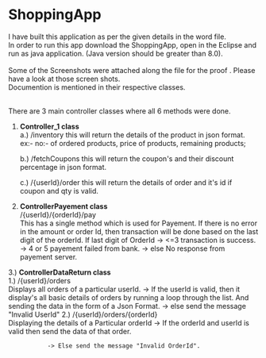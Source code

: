 # ShoppingApp
I have built this application as per the given details in the word file. <br>
In order to run this app download the ShoppingApp, open in the Eclipse and run as java application. (Java version should be greater than 8.0). <br><br>
Some of the Screenshots were attached along the file for the proof . Please have a look at those screen shots. <br>
Documention is mentioned in their respective classes. <br><br>

There are 3 main controller classes where all 6 methods were done. <br>
1. <b> Controller_1 class </b><br>
     a.) /inventory 
        this will return the details of the product in json format.
        ex:- no:- of ordered products,  price of products, remaining products;
       
     b.) /fetchCoupons
        this will return the coupon's and their discount percentage in json format.
        
     c.) /{userId}/order 
        this will return the details of order and it's id if coupon and qty is valid.

2. <b> ControllerPayement class </b><br>
     /{userId}/{orderId}/pay    
      This has a single method which is used for Payement. If there is no error in the amount or order Id, then transaction will be done based on the last digit of the orderId.
          If last digit of OrderId -> <=3      transaction is success.
                                   -> 4 or 5   payement failed from bank.
                                   -> else     No response from payement server. 

  3.) <b> ControllerDataReturn class </b><br>
           1.) /{userId}/orders   
                     Displays all orders of a particular userId.
                  -> If the userId is valid, then it display's all basic details of orders by running a loop through the list.
                      And sending the data in the form of a Json Format.
                  -> else send the message "Invalid UserId" 
           2.) /{userId}/orders/{orderId}       
                  Displaying the details of a Particular orderId
               -> If the orderId and userId is valid then send the data of that order.
               
               -> Else send the message "Invalid OrderId".
  


